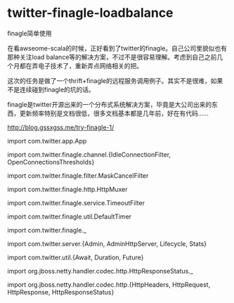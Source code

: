# twitter-finagle-loadbalance
finagle简单使用

在看awseome-scala的时候，正好看到了twitter的finagle。自己公司里貌似也有那种关注load balance等的解决方案，不过不是很容易理解。考虑到自己之前几个月都在弄电子技术了，重新弄点网络相关的把。

这次的任务是做了一个thrift+finagle的远程服务调用例子。其实不是很难，如果不是连续碰到finagle的坑的话。

finagle是twitter开源出来的一个分布式系统解决方案，毕竟是大公司出来的东西，更新频率特别是文档很低，很多文档基本都是几年前，好在有代码……

http://blog.gssxgss.me/try-finagle-1/




import com.twitter.app.App

import com.twitter.finagle.channel.{IdleConnectionFilter, OpenConnectionsThresholds}

import com.twitter.finagle.filter.MaskCancelFilter

import com.twitter.finagle.http.HttpMuxer

import com.twitter.finagle.service.TimeoutFilter

import com.twitter.finagle.util.DefaultTimer

import com.twitter.finagle._

import com.twitter.server.{Admin, AdminHttpServer, Lifecycle, Stats}

import com.twitter.util.{Await, Duration, Future}

import org.jboss.netty.handler.codec.http.HttpResponseStatus._

import org.jboss.netty.handler.codec.http.{HttpHeaders, HttpRequest, HttpResponse, HttpResponseStatus}



